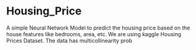 # Housing_Price
A simple Neural Network Model to predict the housing price based on the house features like bedrooms, area, etc. We are using kaggle Housing Prices Dataset. The data has multicollinearity prob
